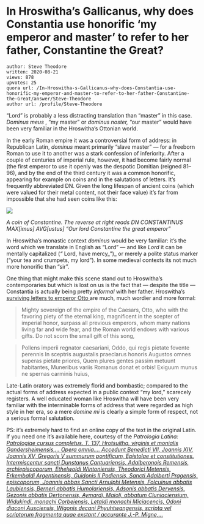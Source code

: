 # In Hroswitha’s Gallicanus, why does Constantia use honorific ‘my emperor and master’ to refer to her father, Constantine the Great?

	author: Steve Theodore
	written: 2020-08-21
	views: 878
	upvotes: 25
	quora url: /In-Hroswitha-s-Gallicanus-why-does-Constantia-use-honorific-my-emperor-and-master-to-refer-to-her-father-Constantine-the-Great/answer/Steve-Theodore
	author url: /profile/Steve-Theodore


“Lord” is probably a less distracting translation than “master” in this case. _Dominus meus_ , “my master” or _dominus noster,_ “our master” would have been very familiar in the Hroswitha’s Ottonian world.

In the early Roman empire it was a controversial form of address: in Republican Latin, _dominus_  meant primarily “slave master” — for a freeborn Roman to use it to another was a stark confession of inferiority. After a couple of centuries of imperial rule, however, it had become fairly normal (the first emperor to use it openly was the despotic Domitian (reigned 81–96), and by the end of the third century it was a common honorific, appearing for example on coins and in the salutations of letters. It’s frequently abbreviated DN. Given the long lifespan of ancient coins (which were valued for their metal content, not their face value) it’s far from impossible that she had seen coins like this:

![](https://qph.fs.quoracdn.net/main-qimg-1ea250ba43238821893d0d1defb47784)

_A coin of Constantine. The reverse at right reads DN CONSTANTINUS MAX[imus] AVG[ustus] “Our lord Constantine the great emperor”_ 

In Hroswitha’s monastic context _dominus_  would be very familiar: it’s the word which we translate in English as “Lord” — and like _Lord_  it can be mentally capitalized (_“_ Lord, have mercy_”)_ or merely a polite status marker (“your tea and crumpets, my lord”). In some medieval contexts its not much more honorific than “sir”.

One thing that might make this scene stand out to Hroswitha’s contemporaries but which is lost on us is the fact that — despite the title — Constantia is actually being pretty _informal_ with her father. Hroswitha’s [surviving letters to emperor Otto ](https://epistolae.ctl.columbia.edu/woman/7.html)are much, much wordier and more formal:

> Mighty sovereign of the empire of the Caesars,
Otto, who with the favoring piety of the eternal king,
magnificent in the scepter of imperial honor, surpass all previous emperors,
whom many nations living far and wide fear,
and the Roman world endows with various gifts.
Do not scorn the small gift of this song,

> Pollens imperii regnator caesariani,
Oddo, qui regis pietate fovente perennis
In sceptris augustalis praeclarus honoris
Augustos omnes superas pietate priores,
Quem plures gentes passim metuunt habitantes,
Muneribus variis Romanus donat et orbis!
Exiguum munus ne spernas carminis huius,

Late-Latin oratory was extremely florid and bombastic; compared to the actual forms of address expected in a public context “my lord,” scarecely registers. A well educated woman like Hroswitha will have been very familiar with the interminable forms of address that were regarded as high style in her era, so a mere _domine mi_ is clearly a simple form of respect, not a serious formal salutation.

PS: it’s extremely hard to find an online copy of the text in the original Latin. If you need one it’s available here, courtesy of the _Patrologia Latina:_ _[Patrologiae cursus completus. T. 137, Hrotsuitha, virginis et monialis Gandersheimensis,... Opera omnia.... Accedunt Benedicti VII, Joannis XIV, Joannis XV, Gregoris V summurum pontificum, Epistolae et constitutiones. Intermiscentur sancti Dunstanus Cantuariensis, Adalberonois Remensis, archiepiscoporum, Ethelwoldi Wintoniensis, Theodorici Metensis, Erkembaldi Argentinensis, Guidonis II Podiensis, Sancti Adalberti Pragensis, episcoporum, Joannis abbas Sancti Arnulphi Metensis, Folcuinus abbatis Laubiensis, Berneri abbatis Humolariensis, Adsonis abbatis Dervensis, Gezonis abbatis Dertonensis, Aymardi, Maioli, abbatum Cluniaciensium, Widukindi, monachi Corbeiensis, Letaldi monachi Miciacencis, Odoni diaconi Ausciensis, Wigonis decani Phyuhtwangensis, scripta vel scriptorum fragmenta quae exstant / accurante J.-P. Migne,...](https://gallica.bnf.fr/ark:/12148/bpt6k54939630/f488.item.zoom)_ 

